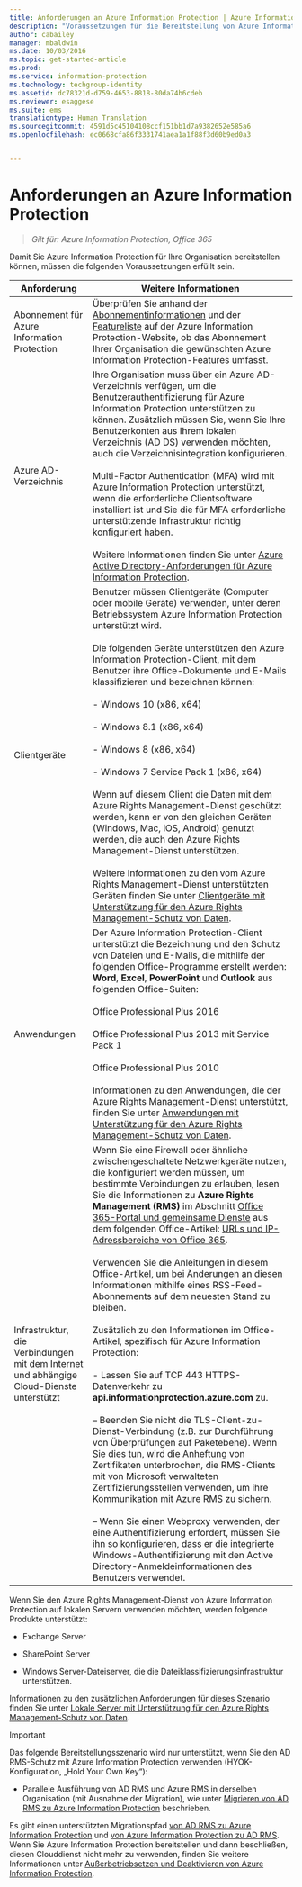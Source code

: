 ```yaml
---
title: Anforderungen an Azure Information Protection | Azure Information Protection
description: "Voraussetzungen für die Bereitstellung von Azure Information Protection für Ihre Organisation."
author: cabailey
manager: mbaldwin
ms.date: 10/03/2016
ms.topic: get-started-article
ms.prod: 
ms.service: information-protection
ms.technology: techgroup-identity
ms.assetid: dc78321d-d759-4653-8818-80da74b6cdeb
ms.reviewer: esaggese
ms.suite: ems
translationtype: Human Translation
ms.sourcegitcommit: 4591d5c45104108ccf151bb1d7a9382652e585a6
ms.openlocfilehash: ec0668cfa86f3331741aea1a1f88f3d60b9ed0a3


---
```


# Anforderungen an Azure Information Protection

>*Gilt für: Azure Information Protection, Office 365*


Damit Sie Azure Information Protection für Ihre Organisation bereitstellen können, müssen die folgenden Voraussetzungen erfüllt sein. 

|Anforderung|Weitere Informationen|
|---------------|--------------------|
|Abonnement für Azure Information Protection|Überprüfen Sie anhand der [Abonnementinformationen](https://www.microsoft.com/en-us/cloud-platform/azure-information-protection-pricing) und der [Featureliste](https://www.microsoft.com/en-us/cloud-platform/azure-information-protection-features) auf der Azure Information Protection-Website, ob das Abonnement Ihrer Organisation die gewünschten Azure Information Protection-Features umfasst.|
|Azure AD-Verzeichnis|Ihre Organisation muss über ein Azure AD-Verzeichnis verfügen, um die Benutzerauthentifizierung für Azure Information Protection unterstützen zu können. Zusätzlich müssen Sie, wenn Sie Ihre Benutzerkonten aus Ihrem lokalen Verzeichnis (AD DS) verwenden möchten, auch die Verzeichnisintegration konfigurieren.<br /><br />Multi-Factor Authentication (MFA) wird mit Azure Information Protection unterstützt, wenn die erforderliche Clientsoftware installiert ist und Sie die für MFA erforderliche unterstützende Infrastruktur richtig konfiguriert haben.<br /><br />Weitere Informationen finden Sie unter [Azure Active Directory-Anforderungen für Azure Information Protection](requirements-azure-ad.md).|
|Clientgeräte|Benutzer müssen Clientgeräte (Computer oder mobile Geräte) verwenden, unter deren Betriebssystem Azure Information Protection unterstützt wird.<br /><br />Die folgenden Geräte unterstützen den Azure Information Protection-Client, mit dem Benutzer ihre Office-Dokumente und E-Mails klassifizieren und bezeichnen können:<br /><br />- Windows 10 (x86, x64)<br /><br />- Windows 8.1 (x86, x64)<br /><br />- Windows 8 (x86, x64)<br /><br />- Windows 7 Service Pack 1 (x86, x64)<br /><br />Wenn auf diesem Client die Daten mit dem Azure Rights Management-Dienst geschützt werden, kann er von den gleichen Geräten (Windows, Mac, iOS, Android) genutzt werden, die auch den Azure Rights Management-Dienst unterstützen. <br /><br />Weitere Informationen zu den vom Azure Rights Management-Dienst unterstützten Geräten finden Sie unter [Clientgeräte mit Unterstützung für den Azure Rights Management-Schutz von Daten](../get-started/requirements-client-devices.md).|
|Anwendungen|Der Azure Information Protection-Client unterstützt die Bezeichnung und den Schutz von Dateien und E-Mails, die mithilfe der folgenden Office-Programme erstellt werden: **Word**, **Excel**, **PowerPoint** und **Outlook** aus folgenden Office-Suiten:<br /><br />Office Professional Plus 2016<br /><br />Office Professional Plus 2013 mit Service Pack 1<br /><br />Office Professional Plus 2010<br /><br />Informationen zu den Anwendungen, die der Azure Rights Management-Dienst unterstützt, finden Sie unter [Anwendungen mit Unterstützung für den Azure Rights Management-Schutz von Daten](requirements-applications.md).|
|Infrastruktur, die Verbindungen mit dem Internet und abhängige Cloud-Dienste unterstützt|Wenn Sie eine Firewall oder ähnliche zwischengeschaltete Netzwerkgeräte nutzen, die konfiguriert werden müssen, um bestimmte Verbindungen zu erlauben, lesen Sie die Informationen zu **Azure Rights Management (RMS)** im Abschnitt [Office 365-Portal und gemeinsame Dienste](https://support.office.com/article/Office-365-URLs-and-IP-address-ranges-8548a211-3fe7-47cb-abb1-355ea5aa88a2#BKMK_Portal-identity) aus dem folgenden Office-Artikel: [URLs und IP-Adressbereiche von Office 365](https://support.office.com/en-US/article/Office-365-URLs-and-IP-address-ranges-8548a211-3fe7-47cb-abb1-355ea5aa88a2).<br /><br />Verwenden Sie die Anleitungen in diesem Office-Artikel, um bei Änderungen an diesen Informationen mithilfe eines RSS-Feed-Abonnements auf dem neuesten Stand zu bleiben.<br /><br />Zusätzlich zu den Informationen im Office-Artikel, spezifisch für Azure Information Protection:<br /><br />- Lassen Sie auf TCP 443 HTTPS-Datenverkehr zu **api.informationprotection.azure.com** zu.<br /><br />– Beenden Sie nicht die TLS-Client-zu-Dienst-Verbindung (z.B. zur Durchführung von Überprüfungen auf Paketebene). Wenn Sie dies tun, wird die Anheftung von Zertifikaten unterbrochen, die RMS-Clients mit von Microsoft verwalteten Zertifizierungsstellen verwenden, um ihre Kommunikation mit Azure RMS zu sichern.<br /><br />– Wenn Sie einen Webproxy verwenden, der eine Authentifizierung erfordert, müssen Sie ihn so konfigurieren, dass er die integrierte Windows-Authentifizierung mit den Active Directory-Anmeldeinformationen des Benutzers verwendet.|

Wenn Sie den Azure Rights Management-Dienst von Azure Information Protection auf lokalen Servern verwenden möchten, werden folgende Produkte unterstützt:

-   Exchange Server

-   SharePoint Server

-   Windows Server-Dateiserver, die die Dateiklassifizierungsinfrastruktur unterstützen.

Informationen zu den zusätzlichen Anforderungen für dieses Szenario finden Sie unter [Lokale Server mit Unterstützung für den Azure Rights Management-Schutz von Daten](requirements-servers.md).

> [!IMPORTANT]
> Das folgende Bereitstellungsszenario wird nur unterstützt, wenn Sie den AD RMS-Schutz mit Azure Information Protection verwenden (HYOK-Konfiguration, „Hold Your Own Key“):
> 
> -   Parallele Ausführung von AD RMS und Azure RMS in derselben Organisation (mit Ausnahme der Migration), wie unter [Migrieren von AD RMS zu Azure Information Protection](../plan-design/migrate-from-ad-rms-to-azure-rms.md) beschrieben.
> 
> Es gibt einen unterstützten Migrationspfad [von AD RMS zu Azure Information Protection](http://technet.microsoft.com/library/Dn858447.aspx) und [von Azure Information Protection zu AD RMS](http://msdn.microsoft.com/library/azure/dn629429.aspx). Wenn Sie Azure Information Protection bereitstellen und dann beschließen, diesen Clouddienst nicht mehr zu verwenden, finden Sie weitere Informationen unter [Außerbetriebsetzen und Deaktivieren von Azure Information Protection](../deploy-use/decommission-deactivate.md).






<!--HONumber=Oct16_HO1-->


